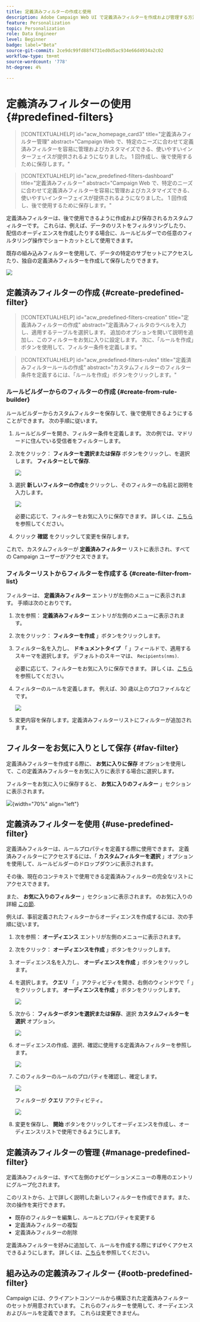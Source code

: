 ```yaml
---
title: 定義済みフィルターの作成と使用
description: Adobe Campaign Web UI で定義済みフィルターを作成および管理する方法について説明します
feature: Personalization
topic: Personalization
role: Data Engineer
level: Beginner
badge: label="Beta"
source-git-commit: 2ce9dc99fd88f4731ed0d5ac934e66d4934a2c02
workflow-type: tm+mt
source-wordcount: '778'
ht-degree: 4%

---
```


# 定義済みフィルターの使用 {#predefined-filters}

>[!CONTEXTUALHELP]
>id="acw_homepage_card3"
>title="定義済みフィルター管理"
>abstract="Campaign Web で、特定のニーズに合わせて定義済みフィルターを容易に管理およびカスタマイズできる、使いやすいインターフェイスが提供されるようになりました。 1 回作成し、後で使用するために保存します。"

>[!CONTEXTUALHELP]
>id="acw_predefined-filters-dashboard"
>title="定義済みフィルター"
>abstract="Campaign Web で、特定のニーズに合わせて定義済みフィルターを容易に管理およびカスタマイズできる、使いやすいインターフェイスが提供されるようになりました。 1 回作成し、後で使用するために保存します。"

定義済みフィルターは、後で使用できるように作成および保存されるカスタムフィルターです。 これらは、例えば、データのリストをフィルタリングしたり、配信のオーディエンスを作成したりする場合に、ルールビルダーでの任意のフィルタリング操作でショートカットとして使用できます。

既存の組み込みフィルターを使用して、データの特定のサブセットにアクセスしたり、独自の定義済みフィルターを作成して保存したりできます。

![](assets/predefined-filters-menu.png)


## 定義済みフィルターの作成 {#create-predefined-filter}

>[!CONTEXTUALHELP]
>id="acw_predefined-filters-creation"
>title="定義済みフィルターの作成"
>abstract="定義済みフィルタのラベルを入力し、適用するテーブルを選択します。 追加のオプションを開いて説明を追加し、このフィルターをお気に入りに設定します。 次に、「ルールを作成」ボタンを使用して、フィルター条件を定義します。"

>[!CONTEXTUALHELP]
>id="acw_predefined-filters-rules"
>title="定義済みフィルタールールの作成"
>abstract="カスタムフィルターのフィルター条件を定義するには、「ルールを作成」ボタンをクリックします。"

### ルールビルダーからのフィルターの作成 {#create-from-rule-builder}

ルールビルダーからカスタムフィルターを保存して、後で使用できるようにすることができます。 次の手順に従います。

1. ルールビルダーを開き、フィルター条件を定義します。 次の例では、マドリードに住んでいる受信者をフィルターします。
1. 次をクリック： **フィルターを選択または保存** ボタンをクリックし、を選択します。 **フィルターとして保存**.

   ![](assets/predefined-filters-save.png)

1. 選択 **新しいフィルターの作成**&#x200B;をクリックし、そのフィルターの名前と説明を入力します。

   ![](assets/predefined-filters-save-filter.png)

   必要に応じて、フィルターをお気に入りに保存できます。 詳しくは、[こちら](#fav-filter)を参照してください。

1. クリック **確認** をクリックして変更を保存します。

これで、カスタムフィルターが **定義済みフィルター** リストに表示され、すべての Campaign ユーザーがアクセスできます。


### フィルターリストからフィルターを作成する {#create-filter-from-list}


フィルターは、 **定義済みフィルター** エントリが左側のメニューに表示されます。 手順は次のとおりです。

1. 次を参照： **定義済みフィルター** エントリが左側のメニューに表示されます。
1. 次をクリック： **フィルターを作成** 」ボタンをクリックします。
1. フィルター名を入力し、 **ドキュメントタイプ** 「 」フィールドで、適用するスキーマを選択します。 デフォルトのスキーマは、 `Recipients(nms)`.

   必要に応じて、フィルターをお気に入りに保存できます。 詳しくは、[こちら](#fav-filter)を参照してください。

1. フィルターのルールを定義します。 例えば、30 歳以上のプロファイルなどです。

   ![](assets/filter-30+.png)

1. 変更内容を保存します。定義済みフィルターリストにフィルターが追加されます。


## フィルターをお気に入りとして保存 {#fav-filter}

定義済みフィルターを作成する際に、 **お気に入りに保存** オプションを使用して、この定義済みフィルターをお気に入りに表示する場合に選択します。


フィルターをお気に入りに保存すると、 **お気に入りのフィルター** 」セクションに表示されます。

![](assets/predefined-filters-favorite.png){width="70%" align="left"}


## 定義済みフィルターを使用 {#use-predefined-filter}

定義済みフィルターは、ルールプロパティを定義する際に使用できます。 定義済みフィルターにアクセスするには、「 **カスタムフィルターを選択** 」オプションを使用して、ルールビルダーのドロップダウンに表示されます。

その後、現在のコンテキストで使用できる定義済みフィルターの完全なリストにアクセスできます。

また、 **お気に入りのフィルター** 」セクションに表示されます。 のお気に入りの詳細 [この節](#fav-filter).

例えば、事前定義されたフィルターからオーディエンスを作成するには、次の手順に従います。

1. 次を参照： **オーディエンス** エントリが左側のメニューに表示されます。
1. 次をクリック： **オーディエンスを作成** 」ボタンをクリックします。
1. オーディエンス名を入力し、 **オーディエンスを作成** 」ボタンをクリックします。
1. を選択します。 **クエリ** 「 」アクティビティを開き、右側のウィンドウで「 」をクリックします。 **オーディエンスを作成** 」ボタンをクリックします。

   ![](assets//build-audience-from-filter.png)

1. 次から： **フィルターボタンを選択または保存**、選択 **カスタムフィルターを選択** オプション。

   ![](assets/build-audience-select-custom-filter.png)

1. オーディエンスの作成、選択、確認に使用する定義済みフィルターを参照します。

   ![](assets/build-audience-filter-list.png)

1. このフィルターのルールのプロパティを確認し、確定します。

   ![](assets/build-audience-check.png)

   フィルターが **クエリ** アクティビティ。

   ![](assets/build-audience-confirm.png)

1. 変更を保存し、 **開始** ボタンをクリックしてオーディエンスを作成し、オーディエンスリストで使用できるようにします。

## 定義済みフィルターの管理 {#manage-predefined-filter}

定義済みフィルターは、すべて左側のナビゲーションメニューの専用のエントリにグループ化されます。

このリストから、上で詳しく説明した新しいフィルターを作成できます。また、次の操作を実行できます。

* 既存のフィルターを編集し、ルールとプロパティを変更する
* 定義済みフィルターの複製
* 定義済みフィルターの削除

定義済みフィルターを好みに追加して、ルールを作成する際にすばやくアクセスできるようにします。 詳しくは、[こちら](#fav-filter)を参照してください。

## 組み込みの定義済みフィルター {#ootb-predefined-filter}

Campaign には、クライアントコンソールから構築された定義済みフィルターのセットが用意されています。 これらのフィルターを使用して、オーディエンスおよびルールを定義できます。 これらは変更できません。
